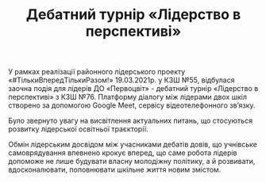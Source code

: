 ﻿---
title: Дебатний турнір «Лідерство в перспективі»
---

У рамках реалізації районного лідерського проекту «#ТількиВпередТількиРазом!» 19.03.2021р. у КЗШ №55, відбулася заочна подія для лідерів ДО «Первоцвіт» - дебатний турнір «Лідерство в перспективі» з КЗШ №76. Платформу діалогу між лідерами двох шкіл створено за допомогою Google Meet, сервісу відеотелефонного зв’язку.

Було звернуто увагу на висвітлення актуальних питань, що стосуються розвитку лідерської освітньої траєкторії.

Обмін лідерським досвідом між учасниками дебатів довів, що учнівське самоврядування впевнено крокує вперед, що саме робота лідерів допоможе не лише будувати власну молодіжну політику, а й розвивати, вдосконалювати, поповнювати шкільне життя новим змістом.

<slideshow />
